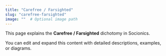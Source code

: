 ```yaml
---
title: "Carefree / Farsighted"
slug: "carefree-farsighted"
image: ""  # Optional image path
---
```


This page explains the **Carefree / Farsighted** dichotomy in Socionics.

You can edit and expand this content with detailed descriptions, examples, or diagrams.
